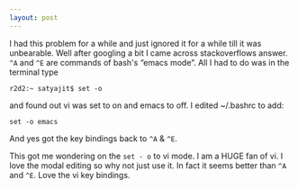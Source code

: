 ```yaml
---
layout: post
---
```

I had this problem for a while and just ignored it for a while till it was unbearable. Well after googling a bit I came across stackoverflows answer. `^A` and `^E` are commands of bash's “emacs mode”. All I had to do was in the terminal type  

    r2d2:~ satyajit$ set -o 

and found out vi was set to on and emacs to off. I edited ~/.bashrc to add:

    set -o emacs

And yes got the key bindings back to `^A` & `^E`.

This got me wondering on the `set - o` to vi mode. I am a HUGE fan of vi. I love the modal editing so why not just use it. In fact it seems better than `^A` and `^E`. Love the vi key bindings.
